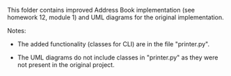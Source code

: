 This folder contains improved Address Book implementation (see homework 12, module 1) and UML diagrams for the original implementation.

Notes:
+ The added functionality (classes for CLI) are in the file "printer.py".

+ The UML diagrams do not include classes in "printer.py" as they were not present in the original project.
